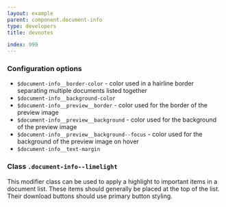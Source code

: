 ```yaml
---
layout: example
parent: component.document-info
type: developers
title: devnotes

index: 999
---
```

### Configuration options

* `$document-info__border-color` - color used in a hairline border separating multiple documents listed together
* `$document-info__background-color`
* `$document-info__preview__border` - color used for the border of the preview image
* `$document-info__preview__background` - color used for the background of the preview image
* `$document-info__preview__background--focus` - color used for the background of the preview image on hover
* `$document-info__text-margin`

### Class `.document-info--limelight`

This modifier class can be used to apply a highlight to important items in a document list. These items should generally be placed at the top of the list. Their download buttons should use primary button styling.
